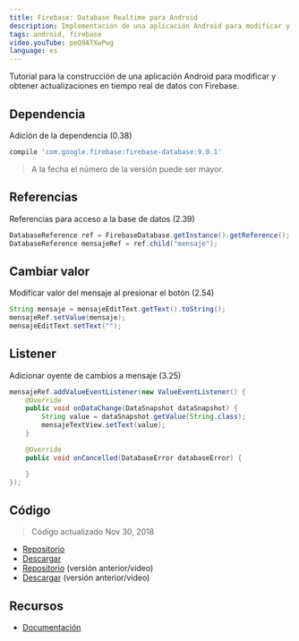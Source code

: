 ```yaml
---
title: Firebase: Database Realtime para Android
description: Implementación de una aplicación Android para modificar y obtener actualizaciones en tiempo real de datos con Firebase.
tags: android, firebase
video.youTube: peQ9ATXwPwg
language: es
---
```


Tutorial para la construcción de una aplicación Android para modificar y obtener actualizaciones en tiempo real de datos con Firebase.

## Dependencia

Adición de la dependencia (0.38)

```groovy
compile 'com.google.firebase:firebase-database:9.0.1'
```

> A la fecha el número de la versión puede ser mayor.

## Referencias

Referencias para acceso a la base de datos (2.39)

```java
DatabaseReference ref = FirebaseDatabase.getInstance().getReference();
DatabaseReference mensajeRef = ref.child("mensaje");
```

## Cambiar valor

Modificar valor del mensaje al presionar el botón (2.54)

```java
String mensaje = mensajeEditText.getText().toString();  
mensajeRef.setValue(mensaje);  
mensajeEditText.setText("");
```

## Listener

Adicionar oyente de cambios a mensaje (3.25)

```java
mensajeRef.addValueEventListener(new ValueEventListener() {  
    @Override
    public void onDataChange(DataSnapshot dataSnapshot) {
        String value = dataSnapshot.getValue(String.class);
        mensajeTextView.setText(value);
    }

    @Override
    public void onCancelled(DatabaseError databaseError) {

    }
});
```

## Código

> Código actualizado Nov 30, 2018

* [Repositorio](https://github.com/alvareztech/AndroidFirebaseRealtimeDatabaseSample)
* [Descargar](https://github.com/alvareztech/AndroidFirebaseRealtimeDatabaseSample/archive/master.zip)
* [Repositorio](https://github.com/alvareztech/AndroidFirebaseRealtimeDatabaseSample/tree/youtube) (versión anterior/video)
* [Descargar](https://github.com/alvareztech/AndroidFirebaseRealtimeDatabaseSample/archive/youtube.zip) (versión anterior/video)

## Recursos

* [Documentación](https://firebase.google.com/docs/database/android/start/)
